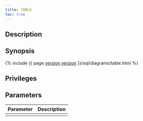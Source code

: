 ```yaml
---
title: TABLE
toc: true
---
```


## Description

## Synopsis

{% include {{ page.[version](cluster-settings.html#setting-version).[version](cluster-settings.html#setting-version) }}/sql/diagrams/table.html %}

## Privileges

## Parameters

| Parameter | Description |
|-----------|-------------|
|  |  |
